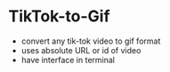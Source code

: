 # TikTok-to-Gif

- convert any tik-tok video to gif format
- uses absolute URL or id of video
- have interface in terminal
